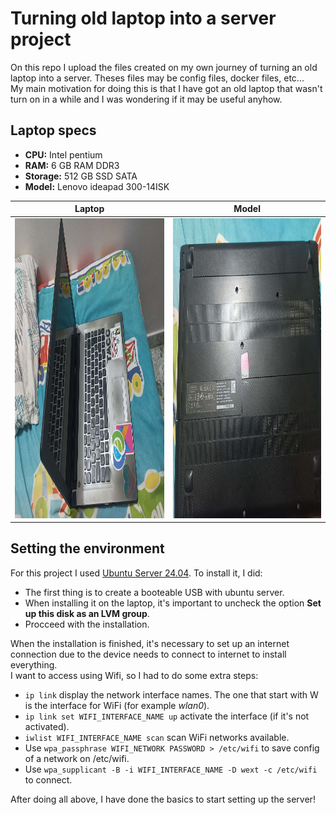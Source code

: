 # Turning old laptop into a server project

On this repo I upload the files created on my own journey of turning an old laptop into a server. Theses files may be config files, docker files, etc...<br>
My main motivation for doing this is that I have got an old laptop that wasn't turn on in a while and I was wondering if it may be useful anyhow.

## Laptop specs
- **CPU:** Intel pentium 
- **RAM:** 6 GB RAM DDR3
- **Storage:** 512 GB SSD SATA
- **Model:** Lenovo ideapad 300-14ISK

| Laptop  | Model |
| ------------- | ------------- |
| <img src="images/laptop1.jpg" width=480 height=480>  | <img src="images/laptop2.jpg" width=480 height=480>  |

## Setting the environment
For this project I used [Ubuntu Server 24.04](https://ubuntu.com/download/server). To install it, I did:
- The first thing is to create a booteable USB with ubuntu server.
- When installing it on the laptop, it's important to uncheck the option **Set up this disk as an LVM group**.
- Procceed with the installation.

When the installation is finished, it's necessary to set up an internet connection due to the device needs to connect to internet to install everything. <br>
I want to access using Wifi, so I had to do some extra steps:
- `ip link` display the network interface names. The one that start with W is the interface for WiFi (for example *wlan0*).
- `ip link set WIFI_INTERFACE_NAME up` activate the interface (if it's not activated).
- `iwlist WIFI_INTERFACE_NAME scan` scan WiFi networks available.
- Use `wpa_passphrase WIFI_NETWORK PASSWORD > /etc/wifi` to save config of a network on /etc/wifi.
- Use `wpa_supplicant -B -i WIFI_INTERFACE_NAME -D wext -c /etc/wifi` to connect.

After doing all above, I have done the basics to start setting up the server!
